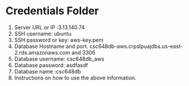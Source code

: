 # Credentials Folder
1. Server URL or IP :3.13.140.74
2. SSH username: ubuntu
3. SSH password or key: aws-key.pem
4. Database Hostname and port. csc648db-aws.crpslpuajdbs.us-east-2.rds.amazonaws.com and 3306
5. Database username: csc648db_aws
6. Database password: asdfasdf
7. Database name :csc648db
8. Instructions on how to use the above information.